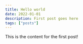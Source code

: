 ```yaml
---
title: Hello world
date: 2022-01-01
description: First post goes here
tags: ["posts"]
---
```


This is the content for the first post!
